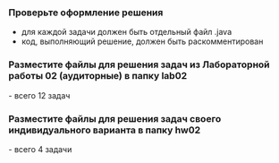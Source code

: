 
<h3>Проверьте оформление решения</h3>

- для каждой задачи должен быть отдельный файл .java
- код, выполняющий решение, должен быть раскомментирован
    
<h3>Разместите  файлы для решения задач из Лабораторной работы 02 (аудиторные) в папку lab02</h3>
  - всего 12 задач

<h3>Разместите  файлы для решения задач своего индивидуального варианта в папку hw02</h3>
- всего 4 задачи
